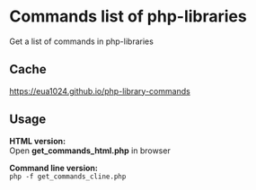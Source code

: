 # Commands list of php-libraries
Get a list of commands in php-libraries

## Cache
https://eua1024.github.io/php-library-commands

## Usage
**HTML version:**<br>
Open **get_commands_html.php** in browser

**Command line version:**<br>
```php -f get_commands_cline.php```